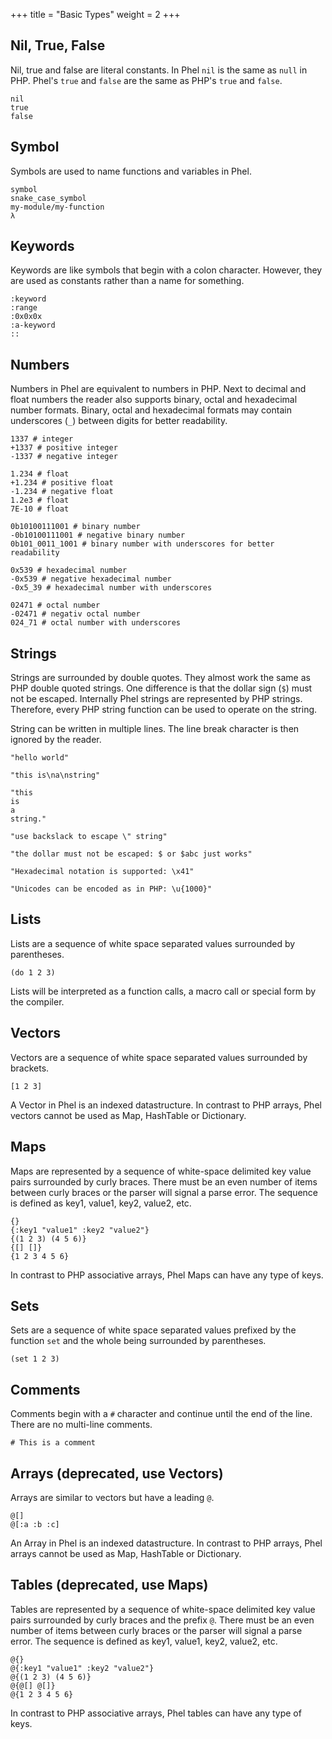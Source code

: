 +++
title = "Basic Types"
weight = 2
+++

## Nil, True, False

Nil, true and false are literal constants. In Phel `nil` is the same as `null` in PHP. Phel's `true` and `false` are the same as PHP's `true` and `false`.

```phel
nil
true
false
```

## Symbol

Symbols are used to name functions and variables in Phel.

```phel
symbol
snake_case_symbol
my-module/my-function
λ
```

## Keywords

Keywords are like symbols that begin with a colon character. However, they are used as constants rather than a name for something.

```phel
:keyword
:range
:0x0x0x
:a-keyword
::
```

## Numbers

Numbers in Phel are equivalent to numbers in PHP. Next to decimal and
float numbers the reader also supports binary, octal and hexadecimal number formats. Binary, octal and hexadecimal formats may contain underscores (`_`) between digits for better readability.

```phel
1337 # integer
+1337 # positive integer
-1337 # negative integer

1.234 # float
+1.234 # positive float
-1.234 # negative float
1.2e3 # float
7E-10 # float

0b10100111001 # binary number
-0b10100111001 # negative binary number
0b101_0011_1001 # binary number with underscores for better readability

0x539 # hexadecimal number
-0x539 # negative hexadecimal number
-0x5_39 # hexadecimal number with underscores

02471 # octal number
-02471 # negativ octal number
024_71 # octal number with underscores
```

## Strings

Strings are surrounded by double quotes. They almost work the same as PHP double quoted strings. One difference is that the dollar sign (`$`) must not be escaped. Internally Phel strings are represented by PHP strings. Therefore, every PHP string function can be used to operate on the string.

String can be written in multiple lines. The line break character is then ignored by the reader.

```phel
"hello world"

"this is\na\nstring"

"this
is
a
string."

"use backslack to escape \" string"

"the dollar must not be escaped: $ or $abc just works"

"Hexadecimal notation is supported: \x41"

"Unicodes can be encoded as in PHP: \u{1000}"
```

## Lists

Lists are a sequence of white space separated values surrounded by parentheses.

```phel
(do 1 2 3)
```

Lists will be interpreted as a function calls, a macro call or special form by the compiler.

## Vectors

Vectors are a sequence of white space separated values surrounded by brackets.

```phel
[1 2 3]
```

A Vector in Phel is an indexed datastructure. In contrast to PHP arrays, Phel vectors cannot be used as Map, HashTable or Dictionary.

## Maps

Maps are represented by a sequence of white-space delimited key value pairs surrounded by curly braces. There must be an even number of items between curly braces or the parser will signal a parse error. The sequence is defined as key1, value1, key2, value2, etc.

```phel
{}
{:key1 "value1" :key2 "value2"}
{(1 2 3) (4 5 6)}
{[] []}
{1 2 3 4 5 6}
```

In contrast to PHP associative arrays, Phel Maps can have any type of keys.

## Sets

Sets are a sequence of white space separated values prefixed by the function `set` and the whole being surrounded by parentheses.

```phel
(set 1 2 3)
```

## Comments

Comments begin with a `#` character and continue until the end of the line. There are no multi-line comments.

```phel
# This is a comment
```

## Arrays (deprecated, use Vectors)

Arrays are similar to vectors but have a leading `@`.

```phel
@[]
@[:a :b :c]
```

An Array in Phel is an indexed datastructure. In contrast to PHP arrays, Phel arrays cannot be used as Map, HashTable or Dictionary.

## Tables (deprecated, use Maps)

Tables are represented by a sequence of white-space delimited key value pairs surrounded by curly braces and the prefix `@`. There must be an even number of items between curly braces or the parser will signal a parse error. The sequence is defined as key1, value1, key2, value2, etc.

```phel
@{}
@{:key1 "value1" :key2 "value2"}
@{(1 2 3) (4 5 6)}
@{@[] @[]}
@{1 2 3 4 5 6}
```

In contrast to PHP associative arrays, Phel tables can have any type of keys.
